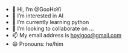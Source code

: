- 👋 Hi, I’m @GooHoYi
- 👀 I’m interested in AI
- 🌱 I’m currently learning python
- 💞️ I’m looking to collaborate on ...
- 📫 My email address is hoyigoo@gmail.com
- 😄 Pronouns: he/him

<!---
GooHoYi/GooHoYi is a ✨ special ✨ repository because its `README.md` (this file) appears on your GitHub profile.
You can click the Preview link to take a look at your changes.
--->
